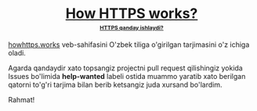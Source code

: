 <h1 align=center>
<a href="https://howhttps.works" style="font-weight: 700">How HTTPS works?</a>
<a href="https://howhttps.works" style="display: block; font-size: 11px; margin-top: 5px;">HTTPS qanday ishlaydi?</a>
</h1>

<p><a href="https://howhttps.works">howhttps.works</a> veb-sahifasini O'zbek tiliga o'girilgan tarjimasini o'z ichiga oladi.</p>

<p> Agarda qandaydir xato topsangiz projectni pull request qilishingiz yokida Issues bo'limida <b>help-wanted</b> labeli ostida muammo yaratib xato berilgan qatorni to'g'ri tarjima bilan berib ketsangiz juda xursand bo'lardim.</p>

<p>Rahmat!</p>